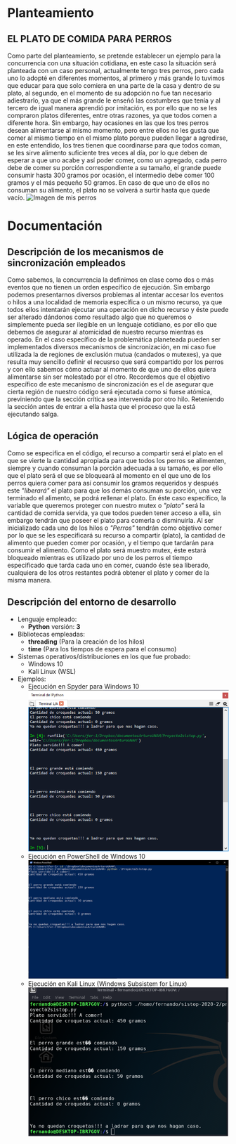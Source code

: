 # Planteamiento
## EL PLATO DE COMIDA PARA PERROS
Como parte del planteamiento, se pretende establecer un ejemplo para la 
concurrencia con una situación cotidiana, en este caso la situación será planteada
con un caso personal, actualmente tengo tres perros, pero cada uno lo adopté en 
diferentes momentos, al primero y más grande lo tuvimos que educar para que solo
comiera en una parte de la casa y dentro de su plato, al segundo, en el momento de
su adopción no fue tan necesario adiestrarlo, ya que el más grande le enseñó las 
costumbres que tenía y al tercero de igual manera aprendió por imitación, es por
ello que no se les compraron platos diferentes, entre otras razones, ya que todos 
comen a diferente hora.
Sin embargo, hay ocasiones en las que los tres perros desean alimentarse al mismo 
momento, pero entre ellos no les gusta que comer al mismo tiempo en el mismo plato
porque pueden llegar a agredirse, en este entendido, los tres tienen que 
coordinarse para que todos coman, se les sirve alimento suficiente tres veces al 
día, por lo que deben de esperar a que uno acabe y así poder comer, como un 
agregado, cada perro debe de comer su porción correspondiente a su tamaño, 
el grande puede consumir hasta 300 gramos por ocasión, el intermedio debe comer 
100 gramos y el más pequeño 50 gramos. En caso de que uno de ellos no consuman su 
alimento, el plato no se volverá a surtir hasta que quede vacío.
![Imagen de mis perros](./MisPerros.png)

# Documentación
## Descripción de los mecanismos de sincronización empleados
Como sabemos, la concurrencia la definimos en clase como dos o más eventos que no
tienen un orden específico de ejecución. Sin embargo podemos presentarnos diversos
problemas al intentar accesar los eventos o hilos a una localidad de memoria 
específica o un mismo recurso, ya que todos ellos intentarán ejecutar una operación
en dicho recurso y éste puede ser alterado dándonos como resultado algo que no 
queremos o simplemente pueda ser ilegible en un lenguaje cotidiano, es por ello que
debemos de asegurar al atomicidad de nuestro recurso mientras es operado.
En el caso específico de la problemática planeteada pueden ser implementados 
diversos mecanismos de sincronización, en mi caso fue utilizada la de regiones de
exclusión mutua (candados o mutexes), ya que resulta muy sencillo definir el 
recusrso que será compartido por los perros y con ello sabemos cómo actuar al 
momento de que uno de ellos quiera alimentarse sin ser molestado por el otro.
Recordemos que el objetivo específico de este mecanismo de sincronización es el de
asegurar que cierta región de nuestro código será ejecutada como si fuese atómica, 
previniendo que la sección crítica sea intervenida por otro hilo. Reteniendo la 
sección antes de entrar a ella hasta que el proceso que la está ejecutando salga.
## Lógica de operación
Como se especifica en el código, el recurso a compartir será el plato en el que se
vierte la cantidad apropiada para que todos los perros se alimenten, siempre y 
cuando consuman la porción adecuada a su tamaño, es por ello que el plato será el
que se bloqueará al momento en el que uno de los perros quiera comer para así 
consumir los gramos requeridos y después este *"liberará"* el plato para que los 
demás consuman su porción, una vez terminado el alimento, se podrá rellenar el 
plato.
En éste caso específico, la variable que queremos proteger con nuestro mutex o 
*"plato"* será la cantidad de comida servida, ya que todos pueden tener acceso a 
ella, sin embargo tendrán que poseer el plato para comerla o disminuirla.
Al ser inicializado cada uno de los hilos o *"Perros"* tendrán como objetivo comer
por lo que se les especificará su recurso a compartir (plato), la cantidad de 
alimento que pueden comer por ocasión, y el tiempo que tardarán para consumir el
alimento.
Como el plato será muestro mutex, éste estará bloqueado mientras es utilizado por 
uno de los perros el tiempo especificado que tarda cada uno en comer, cuando éste 
sea liberado, cualquiera de los otros restantes podrá obtener el plato y comer de 
la misma manera.
## Descripción del entorno de desarrollo
* Lenguaje empleado: 
	- **Python** versión: **3**
* Bibliotecas empleadas: 
	- **threading** (Para la creación de los hilos)
	- **time** (Para los 
tiempos de espera para el consumo)
* Sistemas operativos/distribuciones en los que fue probado: 
	- Windows 10 
	- Kali Linux (WSL)
* Ejemplos:
	- Ejecución en Spyder para Windows 10 
		![Ejecución en Spyder](./Spyder.png)
	- Ejecución en PowerShell de Windows 10
		![Ejecución en PowerShell de W10](./Powershell.png)
	- Ejecución en Kali Linux (Windows Subsistem for Linux)
		![Ejecución en Kali Linux (WSL)](./Kali.png)


